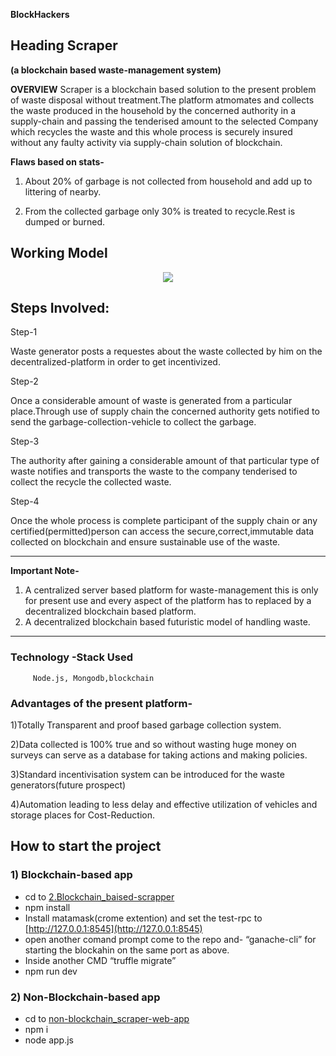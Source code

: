         
**BlockHackers**
## Heading Scraper 
**(a blockchain based waste-management system)**

****OVERVIEW****
Scraper is a blockchain based solution to the present problem of waste disposal without treatment.The platform atmomates and collects the waste produced in the household by the concerned authority in a supply-chain and passing the tenderised amount to the selected Company which recycles the waste and this whole process is securely insured without any faulty activity via supply-chain solution of blockchain.

**Flaws based on stats-**
1.  About 20% of garbage is not collected from household and add up to littering of nearby.
    
2.  From the collected garbage only 30% is treated to recycle.Rest is dumped or burned.

## **Working Model**

<p align="center">
  <img src="https://user-images.githubusercontent.com/35661486/47958907-77883280-dffb-11e8-8a99-f8c732699a0a.png" />
</p>

## Steps Involved:

Step-1

Waste generator posts a requestes about the waste collected by him on the decentralized-platform in order to get incentivized.

Step-2

Once a considerable amount of waste is generated from a particular place.Through use of supply chain the concerned authority gets notified to send the garbage-collection-vehicle to collect the garbage.

Step-3

The authority after gaining a considerable amount of that particular type of waste notifies and transports the waste to the company tenderised to collect the recycle the collected waste.

Step-4

Once the whole process is complete participant of the supply chain or any certified(permitted)person can access the secure,correct,immutable data collected on blockchain and ensure sustainable use of the waste.

-------------------------------------------------------------------------------------

**Important Note-**
1) A centralized server based platform for waste-management this is only for present use and every aspect of the platform has to replaced by a decentralized blockchain based platform.
1) A decentralized blockchain based futuristic model of handling waste.

----------------------
###  Technology -Stack Used

         Node.js, Mongodb,blockchain
  
 
### Advantages of the present platform-

1)Totally Transparent and proof based garbage collection system.

2)Data collected is 100% true and so without wasting huge money on surveys can serve as a database for taking actions and making policies.

3)Standard incentivisation system can be introduced for the waste generators(future prospect)

4)Automation leading to less delay and effective utilization of vehicles and storage places for Cost-Reduction.

## **How to start the project**

### 1) Blockchain-based app
			

 - cd to [2.Blockchain_baised-scrapper](https://github.com/sudonitesh/runio/tree/master/2.Blockchain_baised-scrapper "2.Blockchain_baised-scrapper")
- npm install
- Install matamask(crome extention) and set the test-rpc to [http://127.0.0.1:8545](http://127.0.0.1:8545)
- open another comand prompt come to the repo and- “ganache-cli” for starting the blockahin on the same port as above.
- Inside another CMD “truffle migrate”
- npm run dev

### 2) Non-Blockchain-based app
- cd to [non-blockchain_scraper-web-app](https://github.com/sudonitesh/runio/tree/master/non-blockchain_scraper-web-app "non-blockchain_scraper-web-app")
- npm i
- node app.js



